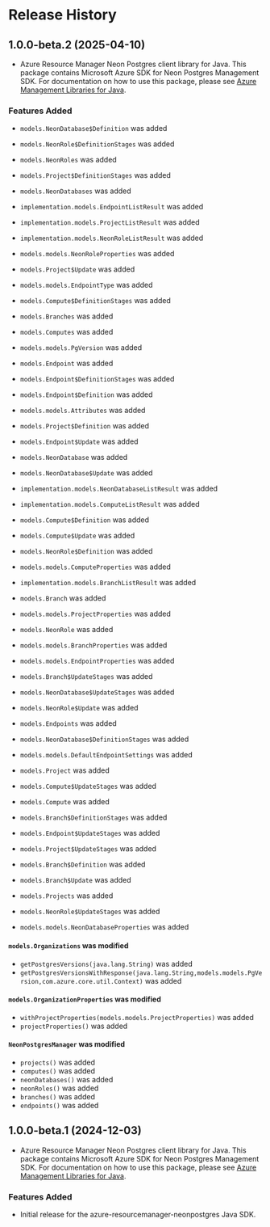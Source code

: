 # Release History

## 1.0.0-beta.2 (2025-04-10)

- Azure Resource Manager Neon Postgres client library for Java. This package contains Microsoft Azure SDK for Neon Postgres Management SDK. For documentation on how to use this package, please see [Azure Management Libraries for Java](https://aka.ms/azsdk/java/mgmt).

### Features Added

* `models.NeonDatabase$Definition` was added

* `models.NeonRole$DefinitionStages` was added

* `models.NeonRoles` was added

* `models.Project$DefinitionStages` was added

* `models.NeonDatabases` was added

* `implementation.models.EndpointListResult` was added

* `implementation.models.ProjectListResult` was added

* `implementation.models.NeonRoleListResult` was added

* `models.models.NeonRoleProperties` was added

* `models.Project$Update` was added

* `models.models.EndpointType` was added

* `models.Compute$DefinitionStages` was added

* `models.Branches` was added

* `models.Computes` was added

* `models.models.PgVersion` was added

* `models.Endpoint` was added

* `models.Endpoint$DefinitionStages` was added

* `models.Endpoint$Definition` was added

* `models.models.Attributes` was added

* `models.Project$Definition` was added

* `models.Endpoint$Update` was added

* `models.NeonDatabase` was added

* `models.NeonDatabase$Update` was added

* `implementation.models.NeonDatabaseListResult` was added

* `implementation.models.ComputeListResult` was added

* `models.Compute$Definition` was added

* `models.Compute$Update` was added

* `models.NeonRole$Definition` was added

* `models.models.ComputeProperties` was added

* `implementation.models.BranchListResult` was added

* `models.Branch` was added

* `models.models.ProjectProperties` was added

* `models.NeonRole` was added

* `models.models.BranchProperties` was added

* `models.models.EndpointProperties` was added

* `models.Branch$UpdateStages` was added

* `models.NeonDatabase$UpdateStages` was added

* `models.NeonRole$Update` was added

* `models.Endpoints` was added

* `models.NeonDatabase$DefinitionStages` was added

* `models.models.DefaultEndpointSettings` was added

* `models.Project` was added

* `models.Compute$UpdateStages` was added

* `models.Compute` was added

* `models.Branch$DefinitionStages` was added

* `models.Endpoint$UpdateStages` was added

* `models.Project$UpdateStages` was added

* `models.Branch$Definition` was added

* `models.Branch$Update` was added

* `models.Projects` was added

* `models.NeonRole$UpdateStages` was added

* `models.models.NeonDatabaseProperties` was added

#### `models.Organizations` was modified

* `getPostgresVersions(java.lang.String)` was added
* `getPostgresVersionsWithResponse(java.lang.String,models.models.PgVersion,com.azure.core.util.Context)` was added

#### `models.OrganizationProperties` was modified

* `withProjectProperties(models.models.ProjectProperties)` was added
* `projectProperties()` was added

#### `NeonPostgresManager` was modified

* `projects()` was added
* `computes()` was added
* `neonDatabases()` was added
* `neonRoles()` was added
* `branches()` was added
* `endpoints()` was added

## 1.0.0-beta.1 (2024-12-03)

- Azure Resource Manager Neon Postgres client library for Java. This package contains Microsoft Azure SDK for Neon Postgres Management SDK. For documentation on how to use this package, please see [Azure Management Libraries for Java](https://aka.ms/azsdk/java/mgmt).

### Features Added

- Initial release for the azure-resourcemanager-neonpostgres Java SDK.
